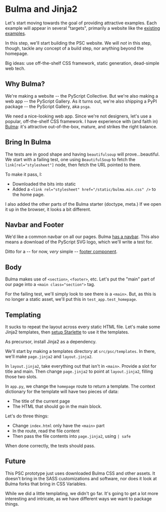 # Bulma and Jinja2

Let's start moving towards the goal of providing attractive examples.
Each example will appear in several "targets", primarily a website like
the [existing examples](https://pyscript.net/examples/).

In this step, we'll start building the PSC website.
We will *not* in this step, though, tackle any concept of a build step, nor anything beyond the homepage.

Big ideas: use off-the-shelf CSS framework, static generation, dead-simple web tech.

## Why Bulma?

We're making a website -- the PyScript Collective.
But we're also making a web app -- the PyScript Gallery.
As it turns out, we're also shipping a PyPI package -- the PyScript Gallery, aka `psga`.

We need a nice-looking web app.
Since we're not designers, let's use a popular, off-the-shelf CSS framework.
I have experience with (and faith in) [Bulma](https://bulma.io): it's attractive out-of-the-box, mature, and strikes the
right balance.

## Bring In Bulma

The tests are in good shape and having `beautifulsoup` will prove...beautiful.
We start with a failing test, one using `BeautifulSoup` to fetch the `link[rel="stylesheet"]` node, then fetch the URL pointed to there.

To make it pass, I:

- Downloaded the bits into static
- Added a `<link rel="stylesheet" href="/static/bulma.min.css" />` to the home page.

I also added the other parts of the Bulma starter (doctype, meta.)
If we open it up in the browser, it looks a bit different.

## Navbar and Footer

We'd like a common navbar on all our pages.
Bulma [has a navbar](https://bulma.io/documentation/components/navbar/).
This also means a download of the PyScript SVG logo, which we'll write a test for.

Ditto for a -- for now, *very* simple -- [footer component](https://bulma.io/documentation/layout/footer/).

## Body

Bulma makes use of `<section>`, `<footer>`, etc.
Let's put the "main" part of our page into a `<main class="section">` tag.

For the failing test, we'll simply look to see there is a `<main>`.
But, as this is no longer a static asset, we'll put this in `test_app.test_homepage`.

## Templating

It sucks to repeat the layout across every static HTML file.
Let's make some Jinja2 templates, then [setup Starlette](https://www.starlette.io/templates/) to use it the templates.

As precursor, install Jinja2 as a dependency.

We'll start by making a templates directory at `src/psc/templates`.
In there, we'll make `page.jinja2` and `layout.jinja2`.

In `layout.jinja2`, take everything out that isn't in `<main>`.
Provide a slot for title and main.
Then change `page.jinja2` to point at `layout.jinja2`, filling those two slots.

In `app.py`, we change the `homepage` route to return a template.
The context dictionary for the template will have two pieces of data:
- The title of the current page
- The HTML that should go in the main block.

Let's do three things:

- Change `index.html` only have the `<main>` part
- In the route, read the file content
- Then pass the file contents into `page.jinja2`, using `| safe`

When done correctly, the tests should pass.

## Future

This PSC prototype just uses downloaded Bulma CSS and other assets.
It doesn't bring in the SASS customizations and software, nor does it look at Bulma forks that bring in CSS Variables.

While we did a little templating, we didn't go far.
It's going to get a lot more interesting and intricate, as we have different ways we want to package things.
